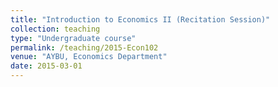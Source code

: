 ```yaml
---
title: "Introduction to Economics II (Recitation Session)"
collection: teaching
type: "Undergraduate course"
permalink: /teaching/2015-Econ102
venue: "AYBU, Economics Department"
date: 2015-03-01
---
```

